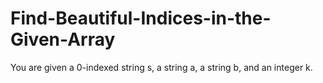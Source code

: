 # Find-Beautiful-Indices-in-the-Given-Array
You are given a 0-indexed string s, a string a, a string b, and an integer k.
